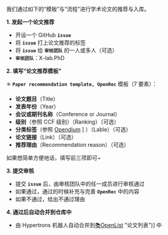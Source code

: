 我们通过如下的“模板”与“流程”进行学术论文的推荐与入库。

**1. 发起一个论文推荐**
- 开设一个 GitHub **`issue`** 
- 将 **`issue`** 打上论文推荐的标签
- 将 **`issue`** 给 **`审核团队`** 的一人或多人（可选）
- **`审核团队`**：X-lab.PhD

**2. 填写“论文推荐模板”**

✳️ **`Paper recommendation template, OpenRec`** 模板（7 要素）：
- **论文题目**（Title）
- **发表年份**（Year）
- **会议或期刊名称**（Conference or Journal）
- **级别**（参照 CCF 级别）（Ranking）（可选）
- **分类标签**（参照 [Opendium](https://github.com/X-lab2017/open-research/tree/main/Opendium) ] ）（Lable）（可选）
- **论文链接**（Link）（可选）
- **推荐理由**（Recommendation reason）（可选）

如果想简单方便地话，填写前三项即可~

**3. 提交审核**
- 提交 **`issue`** 后，由审核团队中的任一成员进行审核通过
- 如果通过，通过的时候补充与完善 **`OpenRec`** 中的内容
- 如果不通过，给出不通过理由

**4. 通过后自动合并到仓库中**
- 由 Hypertrons 机器人自动合并到[📚OpenList](https://github.com/X-lab2017/open-research/blob/main/openlist.md) "论文列表")] 中

